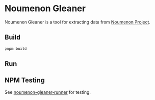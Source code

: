 # Noumenon Gleaner

Noumenon Gleaner is a tool for extracting data from [Noumenon Project](../../apps/noumenon-front/README.md).

## Build

```bash
pnpm build
```

## Run

## NPM Testing

See [noumenon-gleaner-runner](../../web-projects/playgrounds/noumenon-gleaner-runner/README.md) for testing.
